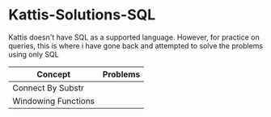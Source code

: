 # Kattis-Solutions-SQL

Kattis doesn't have SQL as a supported language. However, for practice on queries, this is where i have gone back and attempted to solve the problems using only SQL

| Concept  | Problems |
| ------------- | ------------- |
| Connect By Substr | |
| Windowing Functions | |
